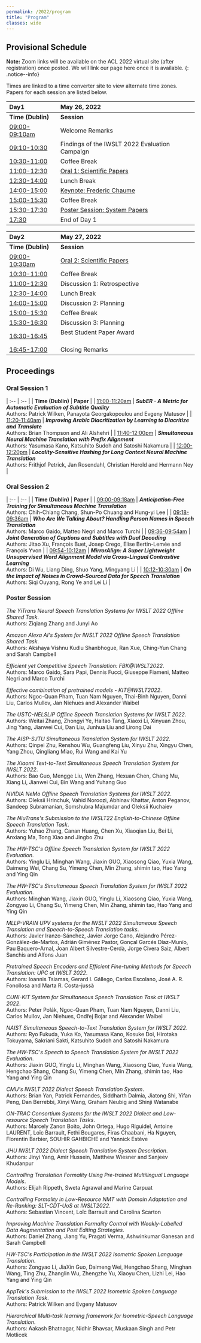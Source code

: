 ```yaml
---
permalink: /2022/program
title: "Program"
classes: wide
---
```


## Provisional Schedule
<!-- time converter links on times, zoom links for sessions to come -->

<!-- **Note:** Zoom link for Day 1 will be available on the [ACL virtual site](https://underline.io/events/167/sessions?eventSessionId=6299) after registration to ACL-JCNLP 2021. Day 2 links are listed [here](/assets/pdfs/IWSLT21-Q&As.pdf). -->

**Note:** Zoom links will be available on the ACL 2022 virtual site (after registration) once posted. We will link our page here once it is available. 
{: .notice--info}

Times are linked to a time converter site to view alternate time zones.  
Papers for each session are listed below.  


| Day1 | May 26, 2022 |
| :-- | :-- |
| **Time (Dublin)** | **Session** |
| [09:00-09:10am](https://www.timeanddate.com/worldclock/converter.html?iso=20220526T080000&p1=78&p2=5805&p3=33&p4=248&p5=179&p6=224) | Welcome Remarks |
| [09:10-10:30](https://www.timeanddate.com/worldclock/converter.html?iso=20220526T081000&p1=78&p2=5805&p3=33&p4=248&p5=179&p6=224) | Findings of the IWSLT 2022 Evaluation Campaign |
| [10:30-11:00](https://www.timeanddate.com/worldclock/converter.html?iso=20220526T093000&p1=78&p2=5805&p3=33&p4=248&p5=179&p6=224) | Coffee Break |  
| [11:00-12:30](https://www.timeanddate.com/worldclock/converter.html?iso=20220526T100000&p1=78&p2=5805&p3=33&p4=248&p5=179&p6=224) | [Oral 1: Scientific Papers](#oral-session-1) |  
| [12:30-14:00](https://www.timeanddate.com/worldclock/converter.html?iso=20220526T113000&p1=78&p2=5805&p3=33&p4=248&p5=179&p6=224) | Lunch Break |  
| [14:00-15:00](https://www.timeanddate.com/worldclock/converter.html?iso=20220526T130000&p1=78&p2=5805&p3=33&p4=248&p5=179&p6=224) | [Keynote: Frederic Chaume](/2022/keynote) | 
| [15:00-15:30](https://www.timeanddate.com/worldclock/converter.html?iso=20220526T140000&p1=78&p2=5805&p3=33&p4=248&p5=179&p6=224) | Coffee Break |
| [15:30-17:30](https://www.timeanddate.com/worldclock/converter.html?iso=20220526T143000&p1=78&p2=5805&p3=33&p4=248&p5=179&p6=224) | [Poster Session: System Papers](#poster-session) |
| [17:30](https://www.timeanddate.com/worldclock/converter.html?iso=20220526T163000&p1=78&p2=5805&p3=33&p4=248&p5=179&p6=224) | End of Day 1 |

| Day2 | May 27, 2022 |
| :-- | :-- |
| **Time (Dublin)** | **Session** |
| [09:00-10:30am](https://www.timeanddate.com/worldclock/converter.html?iso=20220527T080000&p1=78&p2=5805&p3=33&p4=248&p5=179&p6=224) | [Oral 2: Scientific Papers](#oral-session-2) |
| [10:30-11:00](https://www.timeanddate.com/worldclock/converter.html?iso=20220527T093000&p1=78&p2=5805&p3=33&p4=248&p5=179&p6=224) | Coffee Break |  
| [11:00-12:30](https://www.timeanddate.com/worldclock/converter.html?iso=20220527T100000&p1=78&p2=5805&p3=33&p4=248&p5=179&p6=224) | Discussion 1: Retrospective |  
| [12:30-14:00](https://www.timeanddate.com/worldclock/converter.html?iso=20220527T113000&p1=78&p2=5805&p3=33&p4=248&p5=179&p6=224) | Lunch Break |  
| [14:00-15:00](https://www.timeanddate.com/worldclock/converter.html?iso=20220527T130000&p1=78&p2=5805&p3=33&p4=248&p5=179&p6=224) | Discussion 2: Planning | 
| [15:00-15:30](https://www.timeanddate.com/worldclock/converter.html?iso=20220527T140000&p1=78&p2=5805&p3=33&p4=248&p5=179&p6=224) | Coffee Break   | 
| [15:30-16:30](https://www.timeanddate.com/worldclock/converter.html?iso=20220527T143000&p1=78&p2=5805&p3=33&p4=248&p5=179&p6=224) | Discussion 3: Planning  | 
| [16:30-16:45](https://www.timeanddate.com/worldclock/converter.html?iso=20220527T153000&p1=78&p2=5805&p3=33&p4=248&p5=179&p6=224) | Best Student Paper Award &nbsp;&nbsp;&nbsp;&nbsp;&nbsp;&nbsp;&nbsp;&nbsp;&nbsp;&nbsp;&nbsp;&nbsp;&nbsp;&nbsp;&nbsp;&nbsp;&nbsp;&nbsp;&nbsp;&nbsp;&nbsp;&nbsp;&nbsp;&nbsp;&nbsp;&nbsp;&nbsp;&nbsp;&nbsp;&nbsp;&nbsp;&nbsp;&nbsp;&nbsp;&nbsp;&nbsp;&nbsp;&nbsp; |
| [16:45-17:00](https://www.timeanddate.com/worldclock/converter.html?iso=20220527T154500&p1=78&p2=5805&p3=33&p4=248&p5=179&p6=224) | Closing Remarks |


## Proceedings

<!--
**Link:** [Paper pdfs, abstracts, and bibtex on the ACL Anthology](https://aclanthology.org/volumes/2022.iwslt-1/).  
**Videos:** were tested to play on Chrome.
{: .notice--info}
-->

### Oral Session 1

| :-- | :-- |
| **Time (Dublin)** | **Paper** |
| [11:00-11:20am](https://www.timeanddate.com/worldclock/converter.html?iso=20220526T100000&p1=78&p2=5805&p3=33&p4=248&p5=179&p6=224) | ***SubER - A Metric for Automatic Evaluation of Subtitle Quality***<br> Authors:  Patrick Wilken, Panayota Georgakopoulou and Evgeny Matusov |
| [11:20-11:40am](https://www.timeanddate.com/worldclock/converter.html?iso=20220526T102000&p1=78&p2=5805&p3=33&p4=248&p5=179&p6=224) | ***Improving Arabic Diacritization by Learning to Diacritize and Translate***<br> Authors:  Brian Thompson and Ali Alshehri |
| [11:40-12:00pm](https://www.timeanddate.com/worldclock/converter.html?iso=20220526T104000&p1=78&p2=5805&p3=33&p4=248&p5=179&p6=224) | ***Simultaneous Neural Machine Translation with Prefix Alignment***<br> Authors:  Yasumasa Kano, Katsuhito Sudoh and Satoshi Nakamura |
| [12:00-12:20pm](https://www.timeanddate.com/worldclock/converter.html?iso=20220526T110000&p1=78&p2=5805&p3=33&p4=248&p5=179&p6=224) | ***Locality-Sensitive Hashing for Long Context Neural Machine Translation***<br>Authors:  Frithjof Petrick, Jan Rosendahl, Christian Herold and Hermann Ney |
  
  
<!--
*SubER - A Metric for Automatic Evaluation of Subtitle Quality*.  
Authors:  Patrick Wilken, Panayota Georgakopoulou and Evgeny Matusov

*Improving Arabic Diacritization by Learning to Diacritize and Translate*.  
Authors:  Brian Thompson and Ali Alshehri

*Simultaneous Neural Machine Translation with Prefix Alignment*.  
Authors:  Yasumasa Kano, Katsuhito Sudoh and Satoshi Nakamura

*Locality-Sensitive Hashing for Long Context Neural Machine Translation*.  
Authors:  Frithjof Petrick, Jan Rosendahl, Christian Herold and Hermann Ney
-->

### Oral Session 2

| :-- | :-- |
| **Time (Dublin)** | **Paper** |
| [09:00-09:18am](https://www.timeanddate.com/worldclock/converter.html?iso=20220526T100000&p1=78&p2=5805&p3=33&p4=248&p5=179&p6=224) | ***Anticipation-Free Training for Simultaneous Machine Translation***<br> Authors:  Chih-Chiang Chang, Shun-Po Chuang and Hung-yi Lee |
| [09:18-09:36am](https://www.timeanddate.com/worldclock/converter.html?iso=20220526T102000&p1=78&p2=5805&p3=33&p4=248&p5=179&p6=224) | ***Who Are We Talking About? Handling Person Names in Speech Translation***<br> Authors:  Marco Gaido, Matteo Negri and Marco Turchi |
| [09:36-09:54am](https://www.timeanddate.com/worldclock/converter.html?iso=20220526T104000&p1=78&p2=5805&p3=33&p4=248&p5=179&p6=224) | ***Joint Generation of Captions and Subtitles with Dual Decoding***<br> Authors:  Jitao Xu, François Buet, Josep Crego, Elise Bertin-Lemée and François Yvon |
| [09:54-10:12am](https://www.timeanddate.com/worldclock/converter.html?iso=20220526T110000&p1=78&p2=5805&p3=33&p4=248&p5=179&p6=224) | ***MirrorAlign: A Super Lightweight Unsupervised Word Alignment Model via Cross-Lingual Contrastive Learning***<br> Authors:  Di Wu, Liang Ding, Shuo Yang, Mingyang Li |
| [10:12-10:30am](https://www.timeanddate.com/worldclock/converter.html?iso=20220526T110000&p1=78&p2=5805&p3=33&p4=248&p5=179&p6=224) | ***On the Impact of Noises in Crowd-Sourced Data for Speech Translation***<br> Authors:  Siqi Ouyang, Rong Ye and Lei Li |
  
  
<!--
*Anticipation-Free Training for Simultaneous Machine Translation*.  
Authors:  Chih-Chiang Chang, Shun-Po Chuang and Hung-yi Lee

*Who Are We Talking About? Handling Person Names in Speech Translation*.  
Authors:  Marco Gaido, Matteo Negri and Marco Turchi

*Joint Generation of Captions and Subtitles with Dual Decoding*.  
Authors:  Jitao Xu, François Buet, Josep Crego, Elise Bertin-Lemée and François Yvon

*MirrorAlign: A Super Lightweight Unsupervised Word Alignment Model via Cross-Lingual Contrastive Learning*.  
Authors:  Di Wu, Liang Ding, Shuo Yang, Mingyang Li

*On the Impact of Noises in Crowd-Sourced Data for Speech Translation*.  
Authors:  Siqi Ouyang, Rong Ye and Lei Li
-->


### Poster Session

*The YiTrans Neural Speech Translation Systems for IWSLT 2022 Offline Shared Task*.  
Authors:  Ziqiang Zhang and Junyi Ao

*Amazon Alexa AI's System for IWSLT 2022 Offline Speech Translation Shared Task*.  
Authors:  Akshaya Vishnu Kudlu Shanbhogue, Ran Xue, Ching-Yun Chang and Sarah Campbell

*Efficient yet Competitive Speech Translation: FBK@IWSLT2022*.  
Authors:  Marco Gaido, Sara Papi, Dennis Fucci, Giuseppe Fiameni, Matteo Negri and Marco Turchi

*Effective combination of pretrained models - KIT@IWSLT2022*.  
Authors:  Ngoc-Quan Pham, Tuan Nam Nguyen, Thai-Binh Nguyen, Danni Liu, Carlos Mullov, Jan Niehues and Alexander Waibel

*The USTC-NELSLIP Offline Speech Translation Systems for IWSLT 2022*.  
Authors:  Weitai Zhang, Zhongyi Ye, Haitao Tang, Xiaoxi Li, Xinyuan Zhou, Jing Yang, Jianwei Cui, Dan Liu, Junhua Liu and Lirong Dai

*The AISP-SJTU Simultaneous Translation System for IWSLT 2022*.  
Authors:  Qinpei Zhu, Renshou Wu, Guangfeng Liu, Xinyu Zhu, Xingyu Chen, Yang Zhou, Qingliang Miao, Rui Wang and Kai Yu

*The Xiaomi Text-to-Text Simultaneous Speech Translation System for IWSLT 2022*.  
Authors:  Bao Guo, Mengge Liu, Wen Zhang, Hexuan Chen, Chang Mu, Xiang Li, Jianwei Cui, Bin Wang and Yuhang Guo

*NVIDIA NeMo Offline Speech Translation Systems for IWSLT 2022*.  
Authors:  Oleksii Hrinchuk, Vahid Noroozi, Abhinav Khattar, Anton Peganov, Sandeep Subramanian, Somshubra Majumdar and Oleksii Kuchaiev

*The NiuTrans's Submission to the IWSLT22 English-to-Chinese Offline Speech Translation Task*.  
Authors:  Yuhao Zhang, Canan Huang, Chen Xu, Xiaoqian Liu, Bei Li, Anxiang Ma, Tong Xiao and Jingbo Zhu

*The HW-TSC's Offline Speech Translation System for IWSLT 2022 Evaluation*.  
Authors:  Yinglu Li, Minghan Wang, Jiaxin GUO, Xiaosong Qiao, Yuxia Wang, Daimeng Wei, Chang Su, Yimeng Chen, Min Zhang, shimin tao, Hao Yang and Ying Qin

*The HW-TSC's Simultaneous Speech Translation System for IWSLT 2022 Evaluation*.  
Authors:  Minghan Wang, Jiaxin GUO, Yinglu Li, Xiaosong Qiao, Yuxia Wang, Zongyao Li, Chang Su, Yimeng Chen, Min Zhang, shimin tao, Hao Yang and Ying Qin

*MLLP-VRAIN UPV systems for the IWSLT 2022 Simultaneous Speech Translation and Speech-to-Speech Translation tasks*.  
Authors:  Javier Iranzo-Sánchez, Javier Jorge Cano, Alejandro Pérez-González-de-Martos, Adrián Giménez Pastor, Gonçal Garcés Díaz-Munío, Pau Baquero-Arnal, ‪Joan Albert Silvestre-Cerdà, Jorge Civera Saiz, Albert Sanchis and Alfons Juan

*Pretrained Speech Encoders and Efficient Fine-tuning Methods for Speech Translation: UPC at IWSLT 2022*.  
Authors:  Ioannis Tsiamas, Gerard I. Gállego, Carlos Escolano, José A. R. Fonollosa and Marta R. Costa-jussà

*CUNI-KIT System for Simultaneous Speech Translation Task at IWSLT 2022*.  
Authors:  Peter Polák, Ngoc-Quan Pham, Tuan Nam Nguyen, Danni Liu, Carlos Mullov, Jan Niehues, Ondřej Bojar and Alexander Waibel

*NAIST Simultaneous Speech-to-Text Translation System for IWSLT 2022*.  
Authors:  Ryo Fukuda, Yuka Ko, Yasumasa Kano, Kosuke Doi, Hirotaka Tokuyama, Sakriani Sakti, Katsuhito Sudoh and Satoshi Nakamura

*The HW-TSC's Speech to Speech Translation System for IWSLT 2022 Evaluation*.  
Authors:  Jiaxin GUO, Yinglu Li, Minghan Wang, Xiaosong Qiao, Yuxia Wang, Hengchao Shang, Chang Su, Yimeng Chen, Min Zhang, shimin tao, Hao Yang and Ying Qin

*CMU's IWSLT 2022 Dialect Speech Translation System*.  
Authors:  Brian Yan, Patrick Fernandes, Siddharth Dalmia, Jiatong Shi, Yifan Peng, Dan Berrebbi, Xinyi Wang, Graham Neubig and Shinji Watanabe

*ON-TRAC Consortium Systems for the IWSLT 2022 Dialect and Low-resource Speech Translation Tasks*.  
Authors:  Marcely Zanon Boito, John Ortega, Hugo Riguidel, Antoine LAURENT, Loïc Barrault, Fethi Bougares, Firas Chaabani, Ha Nguyen, Florentin Barbier, SOUHIR GAHBICHE and Yannick Estève

*JHU IWSLT 2022 Dialect Speech Translation System Description*.  
Authors:  Jinyi Yang, Amir Hussein, Matthew Wiesner and Sanjeev Khudanpur

*Controlling Translation Formality Using Pre-trained Multilingual Language Models*.  
Authors:  Elijah Rippeth, Sweta Agrawal and Marine Carpuat

*Controlling Formality in Low-Resource NMT with Domain Adaptation and Re-Ranking: SLT-CDT-UoS at IWSLT2022*.  
Authors:  Sebastian Vincent, Loïc Barrault and Carolina Scarton

*Improving Machine Translation Formality Control with Weakly-Labelled Data Augmentation and Post Editing Strategies*.  
Authors:  Daniel Zhang, Jiang Yu, Pragati Verma, Ashwinkumar Ganesan and Sarah Campbell

*HW-TSC's Participation in the IWSLT 2022 Isometric Spoken Language Translation*.  
Authors:  Zongyao Li, JiaXin Guo, Daimeng Wei, Hengchao Shang, Minghan Wang, Ting Zhu, Zhanglin Wu, Zhengzhe Yu, Xiaoyu Chen, Lizhi Lei, Hao Yang and Ying Qin

*AppTek's Submission to the IWSLT 2022 Isometric Spoken Language Translation Task*.  
Authors:  Patrick Wilken and Evgeny Matusov

*Hierarchical Multi-task learning framework for Isometric-Speech Language Translation*.  
Authors:  Aakash Bhatnagar, Nidhir Bhavsar, Muskaan Singh and Petr Motlicek


